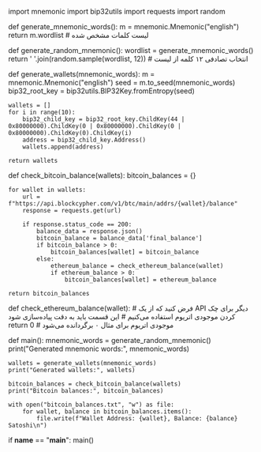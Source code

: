 import mnemonic
import bip32utils
import requests
import random

def generate_mnemonic_words():
    m = mnemonic.Mnemonic("english")
    return m.wordlist  # لیست کلمات مشخص شده

def generate_random_mnemonic():
    wordlist = generate_mnemonic_words()
    return ' '.join(random.sample(wordlist, 12))  # انتخاب تصادفی ۱۲ کلمه از لیست

def generate_wallets(mnemonic_words):
    m = mnemonic.Mnemonic("english")
    seed = m.to_seed(mnemonic_words)
    bip32_root_key = bip32utils.BIP32Key.fromEntropy(seed)
    
    wallets = []
    for i in range(10):
        bip32_child_key = bip32_root_key.ChildKey(44 | 0x80000000).ChildKey(0 | 0x80000000).ChildKey(0 | 0x80000000).ChildKey(0).ChildKey(i)
        address = bip32_child_key.Address()
        wallets.append(address)
    
    return wallets

def check_bitcoin_balance(wallets):
    bitcoin_balances = {}
    
    for wallet in wallets:
        url = f"https://api.blockcypher.com/v1/btc/main/addrs/{wallet}/balance"
        response = requests.get(url)
        
        if response.status_code == 200:
            balance_data = response.json()
            bitcoin_balance = balance_data['final_balance']
            if bitcoin_balance > 0:
                bitcoin_balances[wallet] = bitcoin_balance
            else:
                ethereum_balance = check_ethereum_balance(wallet)
                if ethereum_balance > 0:
                    bitcoin_balances[wallet] = ethereum_balance
    
    return bitcoin_balances

def check_ethereum_balance(wallet):
    # فرض کنید که از یک API دیگر برای چک کردن موجودی اتریوم استفاده می‌کنیم
    # این قسمت باید به دقت پیاده‌سازی شود
    return 0  # موجودی اتریوم برای مثال ۰ برگردانده می‌شود

def main():
    mnemonic_words = generate_random_mnemonic()
    print("Generated mnemonic words:", mnemonic_words)
    
    wallets = generate_wallets(mnemonic_words)
    print("Generated wallets:", wallets)
    
    bitcoin_balances = check_bitcoin_balance(wallets)
    print("Bitcoin balances:", bitcoin_balances)
    
    with open("bitcoin_balances.txt", "w") as file:
        for wallet, balance in bitcoin_balances.items():
            file.write(f"Wallet Address: {wallet}, Balance: {balance} Satoshi\n")

if __name__ == "__main__":
    main()
